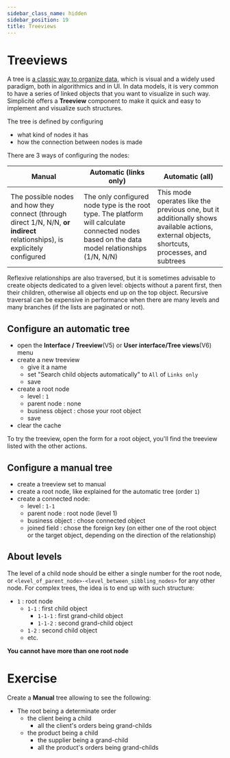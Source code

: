 ```yaml
---
sidebar_class_name: hidden
sidebar_position: 19
title: Treeviews
---
```


Treeviews
====================


A tree is [a classic way to organize data](https://en.wikipedia.org/wiki/Tree_(data_structure)), which is visual and a widely used paradigm, both in algorithmics and in UI. In data models, it is very common to have a series of linked objects that you want to visualize in such way. Simplicité offers a **Treeview** component to make it quick and easy to implement and visualize such structures.

The tree is defined by configuring
- what kind of nodes it has
- how the connection between nodes is made

There are 3 ways of configuring the nodes:

| **Manual** | **Automatic (links only)** | **Automatic (all)** |
|---|---|---|
| The possible nodes and how they connect (through direct 1/N, N/N, **or indirect** relationships), is explicitely configured | The only configured node type is the root type. The platform will calculate connected nodes based on the data model relationships (1/N, N/N) | This mode operates like the previous one, but it additionally shows available actions, external objects, shortcuts, processes, and subtrees |

<div class="warning">Reflexive relationships are also traversed, but it is sometimes advisable to create objects dedicated to a given level: objects without a parent first, then their children, otherwise all objects end up on the top object. Recursive traversal can be expensive in performance when there are many levels and many branches (if the lists are paginated or not).</div>

Configure an automatic tree
---------------------------

- open the **Interface / Treeview**(V5) or **User interface/Tree views**(V6) menu
- create a new treeview
    - give it a name
    - set "Search child objects automatically" to `All` of `Links only`
    - save
- create a root node
    - level : `1`
    - parent node : none
    - business object : chose your root object
    - save
- clear the cache

To try the treeview, open the form for a root object, you'll find the treeview listed with the other actions.

Configure a manual tree
---------------------------

- create a treeview set to manual
- create a root node, like explained for the automatic tree (order `1`)
- create a connected node:
    - level : `1-1`
    - parent node : root node (level 1)
    - business object : chose connected object
    - joined field : chose the foreign key (on either one of the root object or the target object, depending on the direction of the relationship)

About levels
---------------------------

The level of a child node should be either a single number for the root node, or `<level_of_parent_node>-<level_between_sibbling_nodes>` for any other node. For complex trees, the idea is to end up with such structure:

- `1` : root node
    - `1-1` : first child object
        - `1-1-1` : first grand-child object
        - `1-1-2` : second grand-child object
    - `1-2` : second child object
    - etc.

**You cannot have more than one root node**

Exercise
====================

Create a **Manual** tree allowing to see the following:

- The root being a determinate order
    - the client being a child
        - all the client's orders being grand-childs
    - the product being a child
        - the supplier being a grand-child
        - all the product's orders being grand-childs
